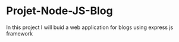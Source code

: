 # Projet-Node-JS-Blog
In this project I will buid a web application for blogs using express js framework
